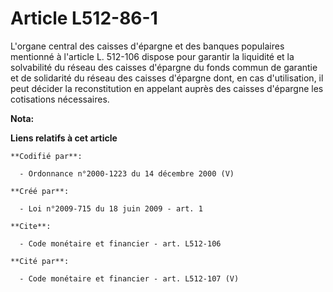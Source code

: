 # Article L512-86-1

L'organe central des caisses d'épargne et des banques populaires mentionné à l'article L. 512-106 dispose pour garantir la
liquidité et la solvabilité du réseau des caisses d'épargne du fonds commun de garantie et de solidarité du réseau des
caisses d'épargne dont, en cas d'utilisation, il peut décider la reconstitution en appelant auprès des caisses d'épargne les
cotisations nécessaires.

**Nota:**



**Liens relatifs à cet article**

	**Codifié par**:

	  - Ordonnance n°2000-1223 du 14 décembre 2000 (V)

	**Créé par**:

	  - Loi n°2009-715 du 18 juin 2009 - art. 1

	**Cite**:

	  - Code monétaire et financier - art. L512-106

	**Cité par**:

	  - Code monétaire et financier - art. L512-107 (V)
